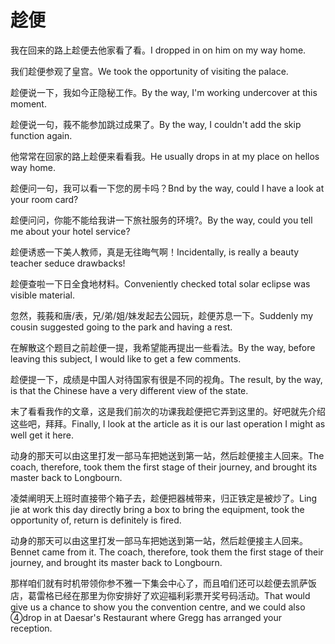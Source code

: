 # 趁便

<p><span class="chinese">我在回来的路上趁便去他家看了看。</span><span class="english">I dropped in on him on my way home.</span></p>

<p><span class="chinese">我们趁便参观了皇宫。</span><span class="english">We took the opportunity of visiting the palace.</span></p>

<p><span class="chinese">趁便说一下，我如今正隐秘工作。</span><span class="english">By the way, I'm working undercover at this moment.</span></p>

<p><span class="chinese">趁便说一句，莪不能参加跳过成果了。</span><span class="english">By the way, I couldn't add the skip function again.</span></p>

<p><span class="chinese">他常常在回家的路上趁便来看看我。</span><span class="english">He usually drops in at my place on hellos way home.</span></p>

<p><span class="chinese">趁便问一句，我可以看一下您的房卡吗？</span><span class="english">Bnd by the way, could I have a look at your room card?</span></p>

<p><span class="chinese">趁便问问，你能不能给我讲一下旅社服务的环境?。</span><span class="english">By the way, could you tell me about your hotel service?</span></p>

<p><span class="chinese">趁便诱惑一下美人教师，真是无往晦气啊！</span><span class="english">Incidentally, is really a beauty teacher seduce drawbacks!</span></p>

<p><span class="chinese">趁便查啦一下日全食地材料。</span><span class="english">Conveniently checked total solar eclipse was visible material.</span></p>

<p><span class="chinese">忽然，莪莪和唐/表，兄/弟/姐/妹发起去公园玩，趁便苏息一下。</span><span class="english">Suddenly my cousin suggested going to the park and having a rest.</span></p>

<p><span class="chinese">在解散这个题目之前趁便一提，我希望能再提出一些看法。</span><span class="english">By the way, before leaving this subject, I would like to get a few comments.</span></p>

<p><span class="chinese">趁便提一下，成绩是中国人对待国家有很是不同的视角。</span><span class="english">The result, by the way, is that the Chinese have a very different view of the state.</span></p>

<p><span class="chinese">末了看看我作的文章，这是我们前次的功课我趁便把它弄到这里的。好吧就先介绍这些吧，拜拜。</span><span class="english">Finally, I look at the article as it is our last operation I might as well get it here.</span></p>

<p><span class="chinese">动身的那天可以由这里打发一部马车把她送到第一站，然后趁便接主人回来。</span><span class="english">The coach, therefore, took them the first stage of their journey, and brought its master back to Longbourn.</span></p>

<p><span class="chinese">凌桀阐明天上班时直接带个箱子去，趁便把器械带来，归正铁定是被炒了。</span><span class="english">Ling jie at work this day directly bring a box to bring the equipment, took the opportunity of, return is definitely is fired.</span></p>

<p><span class="chinese">动身的那天可以由这里打发一部马车把她送到第一站，然后趁便接主人回来。</span><span class="english">Bennet came from it. The coach, therefore, took them the first stage of their journey, and brought its master back to Longbourn.</span></p>

<p><span class="chinese">那样咱们就有时机带领你参不雅一下集会中心了，而且咱们还可以趁便去凯萨饭店，葛雷格已经在那里为你安排好了欢迎福利彩票开奖号码活动。</span><span class="english">That would give us a chance to show you the convention centre, and we could also ④drop in at Daesar's Restaurant where Gregg has arranged your reception.</span></p>

